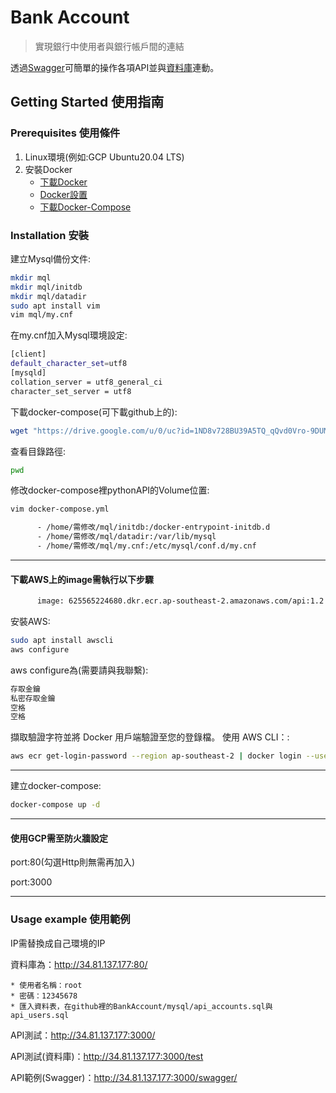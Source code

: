 # Bank Account

> 實現銀行中使用者與銀行帳戶間的連結

透過[Swagger](http://34.81.137.177:3000/swagger/)可簡單的操作各項API並與[資料庫](http://34.81.137.177:80/)連動。


## Getting Started 使用指南


### Prerequisites 使用條件

1. Linux環境(例如:GCP Ubuntu20.04 LTS)
2. 安裝Docker
    * [下載Docker](https://docs.docker.com/engine/install/ubuntu/)
    * [Docker設置](https://docs.docker.com/engine/install/linux-postinstall/)
    * [下載Docker-Compose](https://docs.docker.com/compose/install/standalone/)

### Installation 安裝

建立Mysql備份文件:

```sh
mkdir mql
mkdir mql/initdb
mkdir mql/datadir
sudo apt install vim
vim mql/my.cnf
```

在my.cnf加入Mysql環境設定:
```sh
[client]
default_character_set=utf8
[mysqld]
collation_server = utf8_general_ci
character_set_server = utf8
```

下載docker-compose(可下載github上的):
```sh
wget "https://drive.google.com/u/0/uc?id=1ND8v728BU39A5TQ_qQvd0Vro-9DUMWvW&export=download" -O "docker-compose.yml"
```

查看目錄路徑:

```sh
pwd
```

修改docker-compose裡pythonAPI的Volume位置:

```sh
vim docker-compose.yml
```

```sh
      - /home/需修改/mql/initdb:/docker-entrypoint-initdb.d
      - /home/需修改/mql/datadir:/var/lib/mysql
      - /home/需修改/mql/my.cnf:/etc/mysql/conf.d/my.cnf
```

---
#### 下載AWS上的image需執行以下步驟
```sh
      image: 625565224680.dkr.ecr.ap-southeast-2.amazonaws.com/api:1.2
```

安裝AWS:
```sh
sudo apt install awscli
aws configure
```
aws configure為(需要請與我聯繫):
```sh
存取金鑰
私密存取金鑰
空格
空格
```

擷取驗證字符並將 Docker 用戶端驗證至您的登錄檔。
使用 AWS CLI：:
```sh
aws ecr get-login-password --region ap-southeast-2 | docker login --username AWS --password-stdin 625565224680.dkr.ecr.ap-southeast-2.amazonaws.com
```
---
建立docker-compose:
```sh
docker-compose up -d
```

---
#### 使用GCP需至防火牆設定


port:80(勾選Http則無需再加入)


port:3000


---

### Usage example 使用範例
IP需替換成自己環境的IP


資料庫為：http://34.81.137.177:80/


    * 使用者名稱：root
    * 密碼：12345678
    * 匯入資料表，在github裡的BankAccount/mysql/api_accounts.sql與api_users.sql

API測試：http://34.81.137.177:3000/


API測試(資料庫)：http://34.81.137.177:3000/test


API範例(Swagger)：http://34.81.137.177:3000/swagger/
